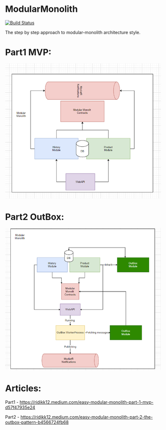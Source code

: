 # ModularMonolith
[![Build Status](https://dev.azure.com/ndebosz/ModularMonolith/_apis/build/status/Ridikk12.ModularMonolith?branchName=master)](https://dev.azure.com/ndebosz/ModularMonolith/_build/latest?definitionId=1&branchName=master)

The step by step approach to modular-monolith architecture style.
# Part1 MVP:
![Screenshot](docs/architecture.png)


# Part2 OutBox:
![Screenshot](docs/architecture_outbox.png)


# Articles:
Part1 - https://ridikk12.medium.com/easy-modular-monolith-part-1-mvp-d57f47935e24

Part2 - https://ridikk12.medium.com/easy-modular-monolith-part-2-the-outbox-pattern-b4566724fb68

